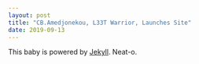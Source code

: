 ```yaml
---
layout: post
title: "CB.Amedjonekou, L33T Warrior, Launches Site"
date: 2019-09-13
---
```


This baby is powered by [Jekyll](http://jekyllrb.com). Neat-o. 
